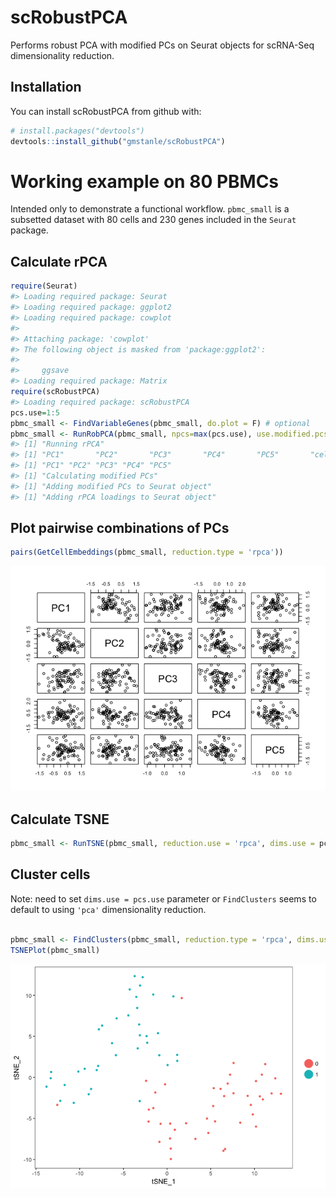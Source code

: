 
<!-- README.md is generated from README.Rmd. Please edit that file -->
scRobustPCA
===========

Performs robust PCA with modified PCs on Seurat objects for scRNA-Seq dimensionality reduction.

Installation
------------

You can install scRobustPCA from github with:

``` r
# install.packages("devtools")
devtools::install_github("gmstanle/scRobustPCA")
```

Working example on 80 PBMCs
===========================

Intended only to demonstrate a functional workflow. `pbmc_small` is a subsetted dataset with 80 cells and 230 genes included in the `Seurat` package.

Calculate rPCA
--------------

``` r
require(Seurat)
#> Loading required package: Seurat
#> Loading required package: ggplot2
#> Loading required package: cowplot
#> 
#> Attaching package: 'cowplot'
#> The following object is masked from 'package:ggplot2':
#> 
#>     ggsave
#> Loading required package: Matrix
require(scRobustPCA)
#> Loading required package: scRobustPCA
pcs.use=1:5
pbmc_small <- FindVariableGenes(pbmc_small, do.plot = F) # optional
pbmc_small <- RunRobPCA(pbmc_small, npcs=max(pcs.use), use.modified.pcscores = T)
#> [1] "Running rPCA"
#> [1] "PC1"       "PC2"       "PC3"       "PC4"       "PC5"       "cell.name"
#> [1] "PC1" "PC2" "PC3" "PC4" "PC5"
#> [1] "Calculating modified PCs"
#> [1] "Adding modified PCs to Seurat object"
#> [1] "Adding rPCA loadings to Seurat object"
```

Plot pairwise combinations of PCs
---------------------------------

``` r
pairs(GetCellEmbeddings(pbmc_small, reduction.type = 'rpca'))
```

![](README-unnamed-chunk-2-1.png)

Calculate TSNE
--------------

``` r
pbmc_small <- RunTSNE(pbmc_small, reduction.use = 'rpca', dims.use = pcs.use,perplexity=10)
```

Cluster cells
-------------

Note: need to set `dims.use = pcs.use` parameter or `FindClusters` seems to default to using `'pca'` dimensionality reduction.

``` r

pbmc_small <- FindClusters(pbmc_small, reduction.type = 'rpca', dims.use = pcs.use, print.output = F)
TSNEPlot(pbmc_small)
```

![](README-unnamed-chunk-4-1.png)

